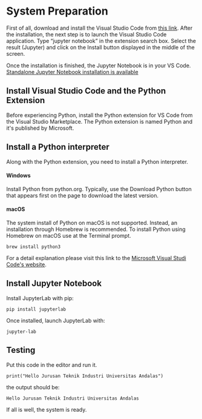 # System Preparation

First of all, download and install the Visual Studio Code from [this link](https://code.visualstudio.com/Download). After the installation, the next step is to launch the Visual Studio Code application. Type “jupyter notebook” in the extension search box. Select the result (Jupyter) and click on the Install button displayed in the middle of the screen.

Once the installation is finished, the Jupyter Notebook is in your VS Code. [Standalone Jupyter Notebook installation is available](https://github.com/Universitas-Andalas/TIN62109-Computer-Programming/blob/main/systemprep.md#install-jupyter-notebook-jupyterlab)

## Install Visual Studio Code and the Python Extension

Before experiencing Python, install the Python extension for VS Code from the Visual Studio Marketplace. The Python extension is named Python and it's published by Microsoft. 

## Install a Python interpreter

Along with the Python extension, you need to install a Python interpreter.

#### Windows

Install Python from python.org. Typically, use the Download Python button that appears first on the page to download the latest version.

#### macOS

The system install of Python on macOS is not supported. Instead, an installation through Homebrew is recommended. To install Python using Homebrew on macOS use  at the Terminal prompt.

    brew install python3

For a detail explanation please visit this link to the [Microsoft Visual Studi Code's website](https://code.visualstudio.com/docs/python/python-tutorial).

## Install Jupyter Notebook

Install JupyterLab with pip:

    pip install jupyterlab

Once installed, launch JupyterLab with:

    jupyter-lab


## Testing

Put this code in the editor and run it.

    print("Hello Jurusan Teknik Industri Universitas Andalas")

the output should be:

    Hello Jurusan Teknik Industri Universitas Andalas
    
If all is well, the system is ready.
  
